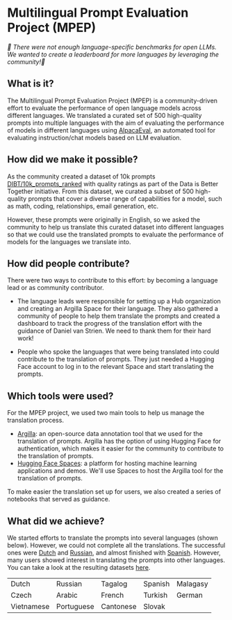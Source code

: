 # Multilingual Prompt Evaluation Project (MPEP)

*🏅 There were not enough language-specific benchmarks for open LLMs. We wanted to create a leaderboard for more languages by leveraging the community!🏅*

## What is it?

The Multilingual Prompt Evaluation Project (MPEP) is a community-driven effort to evaluate the performance of open language models across different languages. We translated a curated set of 500 high-quality prompts into multiple languages with the aim of evaluating the performance of models in different languages using [AlpacaEval](https://github.com/tatsu-lab/alpaca_eval), an automated tool for evaluating instruction/chat models based on LLM evaluation.

## How did we make it possible?

As the community created a dataset of 10k prompts [DIBT/10k_prompts_ranked](https://huggingface.co/datasets/DIBT/10k_prompts_ranked) with quality ratings as part of the Data is Better Together initiative. From this dataset, we curated a subset of 500 high-quality prompts that cover a diverse range of capabilities for a model, such as math, coding, relationships, email generation, etc.

However, these prompts were originally in English, so we asked the community to help us translate this curated dataset into different languages so that we could use the translated prompts to evaluate the performance of models for the languages we translate into.

## How did people contribute?

There were two ways to contribute to this effort: by becoming a language lead or as community contributor.

* The language leads were responsible for setting up a Hub organization and creating an Argilla Space for their language. They also gathered a community of people to help them translate the prompts and created a dashboard to track the progress of the translation effort with the guidance of Daniel van Strien. We need to thank them for their hard work!

* People who spoke the languages that were being translated into could contribute to the translation of prompts. They just needed a Hugging Face account to log in to the relevant Space and start translating the prompts.

## Which tools were used?

For the MPEP project, we used two main tools to help us manage the translation process.

- [Argilla](https://github.com/argilla-io/argilla): an open-source data annotation tool that we used for the translation of prompts. Argilla has the option of using Hugging Face for authentication, which makes it easier for the community to contribute to the translation of prompts.
- [Hugging Face Spaces](https://huggingface.co/spaces): a platform for hosting machine learning applications and demos. We'll use Spaces to host the Argilla tool for the translation of prompts.

To make easier the translation set up for users, we also created a series of notebooks that served as guidance.

## What did we achieve? <!--To be checked-->

We started efforts to translate the prompts into several languages (shown below). However, we could not complete all the translations. The successful ones were [Dutch](https://huggingface.co/datasets/DIBT/MPEP_DUTCH) and [Russian](https://huggingface.co/datasets/DIBT/MPEP_RUSSIAN), and almost finished with [Spanish](https://huggingface.co/datasets/DIBT/MPEP_SPANISH). However, many users showed interest in translating the prompts into other languages. You can take a look at the resulting datasets [here](https://huggingface.co/DIBT).

<table>
    <tr>
        <td>Dutch</td>
        <td>Russian</td>
        <td>Tagalog</td>
        <td>Spanish</td>
        <td>Malagasy</td>
    </tr>
    <tr>
        <td>Czech</td>
        <td>Arabic</td>
        <td>French</td>
        <td>Turkish</td>
        <td>German</td>
    </tr>
    <tr>
        <td>Vietnamese</td>
        <td>Portuguese</td>
        <td>Cantonese</td>
        <td>Slovak</td>
    </tr>
</table>